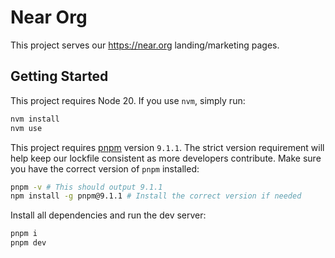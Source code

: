 # Near Org

This project serves our https://near.org landing/marketing pages.

## Getting Started

This project requires Node 20. If you use `nvm`, simply run:

```bash
nvm install
nvm use
```

This project requires [pnpm](https://pnpm.io/installation) version `9.1.1`. The strict version requirement will help keep our lockfile consistent as more developers contribute. Make sure you have the correct version of `pnpm` installed:

```bash
pnpm -v # This should output 9.1.1
npm install -g pnpm@9.1.1 # Install the correct version if needed
```

Install all dependencies and run the dev server:

```bash
pnpm i
pnpm dev
```
